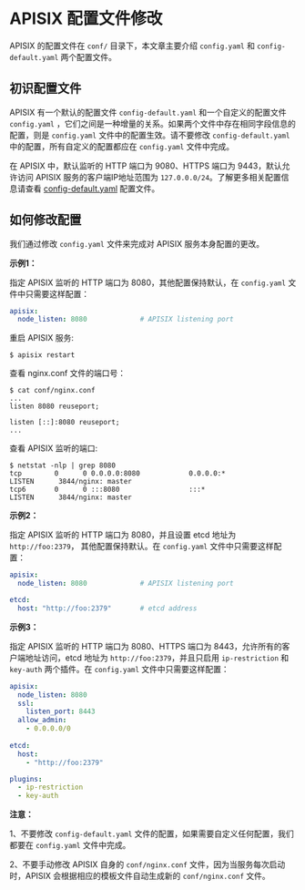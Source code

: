 # APISIX 配置文件修改

APISIX 的配置文件在 `conf/` 目录下，本文章主要介绍 `config.yaml` 和 `config-default.yaml` 两个配置文件。

## 初识配置文件

APISIX 有一个默认的配置文件 `config-default.yaml` 和一个自定义的配置文件 `config.yaml` ，它们之间是一种增量的关系。如果两个文件中存在相同字段信息的配置，则是 `config.yaml` 文件中的配置生效。请不要修改 `config-default.yaml` 中的配置，所有自定义的配置都应在 `config.yaml` 文件中完成。

在 APISIX 中，默认监听的 HTTP 端口为 9080、HTTPS 端口为 9443，默认允许访问 APISIX 服务的客户端IP地址范围为 `127.0.0.0/24`。了解更多相关配置信息请查看 [config-default.yaml](https://github.com/apache/apisix/blob/master/conf/config-default.yaml) 配置文件。

## 如何修改配置

我们通过修改 `config.yaml` 文件来完成对 APISIX 服务本身配置的更改。

**示例1：**

指定 APISIX 监听的 HTTP 端口为 8080，其他配置保持默认，在 `config.yaml` 文件中只需要这样配置：

```yaml
apisix:
  node_listen: 8080             # APISIX listening port
```

重启 APISIX 服务:

```shell
$ apisix restart
```

查看 nginx.conf 文件的端口号：

```shell
$ cat conf/nginx.conf
...
listen 8080 reuseport;

listen [::]:8080 reuseport;
...
```

查看 APISIX 监听的端口:

```shell
$ netstat -nlp | grep 8080
tcp        0      0 0.0.0.0:8080            0.0.0.0:*               LISTEN      3844/nginx: master  
tcp6       0      0 :::8080                 :::*                    LISTEN      3844/nginx: master
```

**示例2：**

指定 APISIX 监听的 HTTP 端口为 8080，并且设置 etcd 地址为 `http://foo:2379`， 其他配置保持默认。在 `config.yaml` 文件中只需要这样配置：

```yaml
apisix:
  node_listen: 8080             # APISIX listening port

etcd:
  host: "http://foo:2379"       # etcd address
```

**示例3：**

指定 APISIX 监听的 HTTP 端口为 8080、HTTPS 端口为 8443，允许所有的客户端地址访问，etcd 地址为 `http://foo:2379`，并且只启用 `ip-restriction` 和 `key-auth` 两个插件。在 `config.yaml` 文件中只需要这样配置：

```yaml
apisix:
  node_listen: 8080
  ssl:    
    listen_port: 8443
  allow_admin:
    - 0.0.0.0/0
  
etcd:
  host:
    - "http://foo:2379"

plugins:
  - ip-restriction
  - key-auth
```

**注意：**

1、不要修改 `config-default.yaml` 文件的配置，如果需要自定义任何配置，我们都要在 `config.yaml` 文件中完成。

2、不要手动修改 APISIX 自身的 `conf/nginx.conf` 文件，因为当服务每次启动时，APISIX 会根据相应的模板文件自动生成新的 `conf/nginx.conf` 文件。
